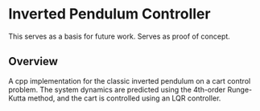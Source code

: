 # Inverted Pendulum Controller
This serves as a basis for future work. Serves as proof of concept.

## Overview
A cpp implementation for the classic inverted pendulum on a cart control problem. 
The system dynamics are predicted using the 4th-order Runge-Kutta method, and the cart is controlled using an LQR controller.
